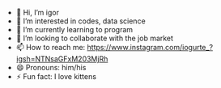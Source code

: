 - 👋 Hi, I’m igor
- 👀 I’m interested in codes, data science
- 🌱 I’m currently learning to program
- 💞️ I’m looking to collaborate with the job market
- 📫 How to reach me: https://www.instagram.com/iogurte_?igsh=NTNsaGFxM203MjRh
- 😄 Pronouns: him/his
- ⚡ Fun fact: I love kittens

<!---
myybe/myybe is a ✨ special ✨ repository because its `README.md` (this file) appears on your GitHub profile.
You can click the Preview link to take a look at your changes.
---
